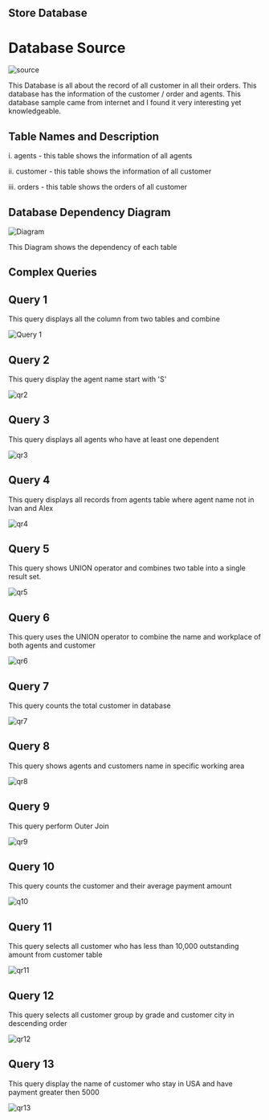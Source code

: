 ## Store Database

# Database Source

![source](https://user-images.githubusercontent.com/73158904/103331945-178a5b00-4aa3-11eb-8a9d-590c59a86c44.png)

This Database is all about the record of all customer in all their orders. This database has the information of the customer / order and agents. This database sample came from internet and I found it very interesting yet knowledgeable.

## Table Names and Description
   i. agents - this table shows the information of all agents

   ii. customer - this table shows the information of all customer

   iii. orders - this table shows the orders of all customer
   
## Database Dependency Diagram

![Diagram](https://user-images.githubusercontent.com/73158904/103334209-8966a280-4aab-11eb-86a0-08b2f202effa.png)


This Diagram shows the dependency of each table


## Complex Queries

## Query 1

This query displays all the column from two tables and combine

![Query 1](https://user-images.githubusercontent.com/73158904/103334406-2590a980-4aac-11eb-81b5-60f775f29267.png)

## Query 2

This query display the agent name start with 'S'

![qr2](https://user-images.githubusercontent.com/73158904/103334587-ee6ec800-4aac-11eb-925a-b497a21b4357.png)

## Query 3

This query displays all agents who have at least one dependent

![qr3](https://user-images.githubusercontent.com/73158904/103334968-7a352400-4aae-11eb-8f0c-b622b38b8174.png)

## Query 4

This query displays all records from agents table where agent name not in Ivan and Alex

![qr4](https://user-images.githubusercontent.com/73158904/103335406-ce8cd380-4aaf-11eb-9e91-303bfda5646d.png)

## Query 5

This query shows UNION operator and combines two table into a single result set.

![qr5](https://user-images.githubusercontent.com/73158904/103335835-44456f00-4ab1-11eb-85c6-ad9326fd803e.png)

## Query 6

This query uses the UNION operator to combine the name and workplace of both agents and customer

![qr6](https://user-images.githubusercontent.com/73158904/103336109-0f85e780-4ab2-11eb-9de7-d6da009b4f36.png)

## Query 7 

This query counts the total customer in database

![qr7](https://user-images.githubusercontent.com/73158904/103336548-7e177500-4ab3-11eb-8672-dae2d059ef8a.png)

## Query 8 

This query shows agents and customers name in specific working area

![qr8](https://user-images.githubusercontent.com/73158904/103337015-e2870400-4ab4-11eb-9aed-f84fcdaa6996.png)

## Query 9

This query perform Outer Join 

![qr9](https://user-images.githubusercontent.com/73158904/103337430-4eb63780-4ab6-11eb-836c-3f874eb22745.png)

## Query 10 

This query counts the customer and their average payment amount

![q10](https://user-images.githubusercontent.com/73158904/103338016-ff710680-4ab7-11eb-88bd-a05702bde76e.png)

## Query 11

This query selects all customer who has less than 10,000 outstanding amount from customer table

![qr11](https://user-images.githubusercontent.com/73158904/103338246-b8cfdc00-4ab8-11eb-9469-234bef5af353.png)

## Query 12

This query selects all customer group by grade and customer city in descending order

![qr12](https://user-images.githubusercontent.com/73158904/103338450-73f87500-4ab9-11eb-97ed-794103089ee2.png)

## Query 13

This query display the name of customer who stay in USA and have payment greater then 5000

![qr13](https://user-images.githubusercontent.com/73158904/103338927-f33a7880-4aba-11eb-9703-0d717588d3aa.png)
